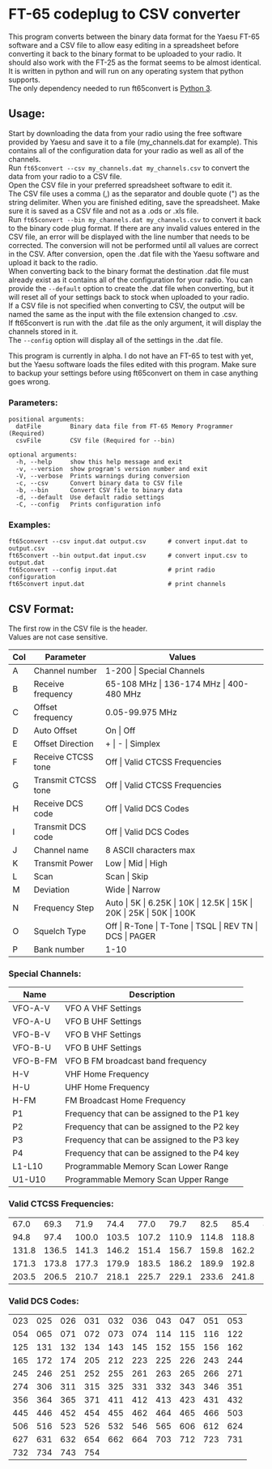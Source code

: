# FT-65 codeplug to CSV converter
This program converts between the binary data format for the Yaesu FT-65 software and a CSV file to allow easy editing in a spreadsheet before converting it back to the binary format to be uploaded to your radio. It should also work with the FT-25 as the format seems to be almost identical.
It is written in python and will run on any operating system that python supports.  
The only dependency needed to run ft65convert is [Python 3](https://www.python.org/downloads/).

## Usage:
Start by downloading the data from your radio using the free software provided by Yaesu and save it to a file (my_channels.dat for example). This contains all of the configuration data for your radio as well as all of the channels.  
Run `ft65convert --csv my_channels.dat my_channels.csv` to convert the data from your radio to a CSV file.  
Open the CSV file in your preferred spreadsheet software to edit it.  
The CSV file uses a comma (,) as the separator and double quote (") as the string delimiter. 
When you are finished editing, save the spreadsheet. Make sure it is saved as a CSV file and not as a .ods or .xls file.  
Run `ft65convert --bin my_channels.dat my_channels.csv` to convert it back to the binary code plug format. If there are any invalid values entered in the CSV file, an error will be displayed with the line number that needs to be corrected. The conversion will not be performed until all values are correct in the CSV. After conversion, open the .dat file with the Yaesu software and upload it back to the radio.  
When converting back to the binary format the destination .dat file must already exist as it contains all of the configuration for your radio. You can provide the `--default` option to create the .dat file when converting, but it will reset all of your settings back to stock when uploaded to your radio.  
If a CSV file is not specified when converting to CSV, the output will be named the same as the input with the file extension changed to .csv.  
If ft65convert is run with the .dat file as the only argument, it will display the channels stored in it.  
The `--config` option will display all of the settings in the .dat file.

This program is currently in alpha. I do not have an FT-65 to test with yet, but the Yaesu software loads the files edited with this program. Make sure to backup your settings before using ft65convert on them in case anything goes wrong.

### Parameters:
    positional arguments:
      datFile        Binary data file from FT-65 Memory Programmer (Required)
      csvFile        CSV file (Required for --bin)
    
    optional arguments:
      -h, --help     show this help message and exit
      -v, --version  show program's version number and exit
      -V, --verbose  Prints warnings during conversion
      -c, --csv      Convert binary data to CSV file
      -b, --bin      Convert CSV file to binary data
      -d, --default  Use default radio settings
      -C, --config   Prints configuration info

### Examples:
    ft65convert --csv input.dat output.csv      # convert input.dat to output.csv
    ft65convert --bin output.dat input.csv      # convert input.csv to output.dat
    ft65convert --config input.dat              # print radio configuration
    ft65convert input.dat                       # print channels


## CSV Format:
The first row in the CSV file is the header.  
Values are not case sensitive.

| Col | Parameter            | Values |
| --- | -------------------- | --- |
|  A  |  Channel number      | 1-200 \| Special Channels
|  B  |  Receive frequency   | 65-108 MHz \| 136-174 MHz \| 400-480 MHz
|  C  |  Offset frequency    | 0.05-99.975 MHz
|  D  |  Auto Offset         | On \| Off
|  E  |  Offset Direction    | + \| - \| Simplex
|  F  |  Receive CTCSS tone  | Off \| Valid CTCSS Frequencies
|  G  |  Transmit CTCSS tone | Off \| Valid CTCSS Frequencies
|  H  |  Receive DCS code    | Off \| Valid DCS Codes
|  I  |  Transmit DCS code   | Off \| Valid DCS Codes
|  J  |  Channel name        | 8 ASCII characters max
|  K  |  Transmit Power      | Low \| Mid \| High
|  L  |  Scan                | Scan \| Skip
|  M  |  Deviation           | Wide \| Narrow
|  N  |  Frequency Step      | Auto \| 5K \| 6.25K \| 10K \| 12.5K \| 15K \| 20K \| 25K \| 50K \| 100K
|  O  |  Squelch Type        | Off \| R-Tone \| T-Tone \| TSQL \| REV TN \| DCS \| PAGER
|  P  |  Bank number         | 1-10

### Special Channels:
| Name     | Description                                   |
|----------|----------------------------------------------|
| VFO-A-V  | VFO A VHF Settings                           |
| VFO-A-U  | VFO B UHF Settings                           |
| VFO-B-V  | VFO B VHF Settings                           |
| VFO-B-U  | VFO B UHF Settings                           |
| VFO-B-FM | VFO B FM broadcast band frequency            |
| H-V      | VHF Home Frequency                           |
| H-U      | UHF Home Frequency                           |
| H-FM     | FM Broadcast Home Frequency                  |
| P1       | Frequency that can be assigned to the P1 key |
| P2       | Frequency that can be assigned to the P2 key | 
| P3       | Frequency that can be assigned to the P3 key |
| P4       | Frequency that can be assigned to the P4 key |
| L1-L10   | Programmable Memory Scan Lower Range         |
| U1-U10   | Programmable Memory Scan Upper Range         |

### Valid CTCSS Frequencies:
|       |       |       |       |       |       |       |       |       |       |
| ----- | ------| ----- | ----- | ----- | ----- | ----- | ----- | ----- | ----- |
|  67.0 |  69.3 |  71.9 |  74.4 |  77.0 |  79.7 |  82.5 |  85.4 |  88.5 |  91.5 |
|  94.8 |  97.4 | 100.0 | 103.5 | 107.2 | 110.9 | 114.8 | 118.8 | 123.0 | 127.3 |
| 131.8 | 136.5 | 141.3 | 146.2 | 151.4 | 156.7 | 159.8 | 162.2 | 165.5 | 167.9 |
| 171.3 | 173.8 | 177.3 | 179.9 | 183.5 | 186.2 | 189.9 | 192.8 | 196.6 | 199.5 |
| 203.5 | 206.5 | 210.7 | 218.1 | 225.7 | 229.1 | 233.6 | 241.8 | 250.3 | 254.1 |

### Valid DCS Codes:
|     |     |     |     |     |     |     |     |     |     |
| --- | ----| --- | --- | --- | --- | --- | --- | --- | --- |
| 023 | 025 | 026 | 031 | 032 | 036 | 043 | 047 | 051 | 053 |
| 054 | 065 | 071 | 072 | 073 | 074 | 114 | 115 | 116 | 122 |
| 125 | 131 | 132 | 134 | 143 | 145 | 152 | 155 | 156 | 162 |
| 165 | 172 | 174 | 205 | 212 | 223 | 225 | 226 | 243 | 244 |
| 245 | 246 | 251 | 252 | 255 | 261 | 263 | 265 | 266 | 271 |
| 274 | 306 | 311 | 315 | 325 | 331 | 332 | 343 | 346 | 351 |
| 356 | 364 | 365 | 371 | 411 | 412 | 413 | 423 | 431 | 432 |
| 445 | 446 | 452 | 454 | 455 | 462 | 464 | 465 | 466 | 503 |
| 506 | 516 | 523 | 526 | 532 | 546 | 565 | 606 | 612 | 624 |
| 627 | 631 | 632 | 654 | 662 | 664 | 703 | 712 | 723 | 731 |
| 732 | 734 | 743 | 754 |     |     |     |     |     |     |

